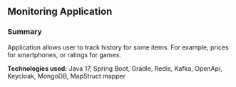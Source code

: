 ## Monitoring Application
### Summary
Application allows user to track history for some items. For example, prices for smartphones, or ratings for games.

**Technologies used:** Java 17, Spring Boot, Gradle, Redis, Kafka, OpenApi, Keycloak, MongoDB, MapStruct mapper
